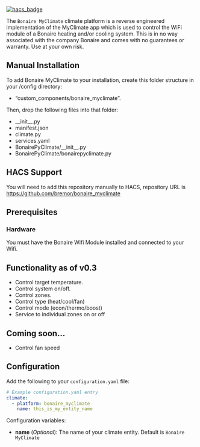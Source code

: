 [![hacs_badge](https://img.shields.io/badge/HACS-Default-orange.svg?style=for-the-badge)](https://github.com/custom-components/hacs)

The `Bonaire MyClimate` climate platform is a reverse engineered implementation of the MyClimate app which is used to control the WiFi module of a Bonaire heating and/or cooling system. This is in no way associated with the company Bonaire and comes with no guarantees or warranty. Use at your own risk.

## Manual Installation 
To add Bonaire MyClimate to your installation, create this folder structure in your /config directory:
- “custom_components/bonaire_myclimate”.

Then, drop the following files into that folder:
- \_\_init__.py
- manifest.json
- climate.py
- services.yaml
- BonairePyClimate/\_\_init__.py
- BonairePyClimate/bonairepyclimate.py

## HACS Support
You will need to add this repository manually to HACS, repository URL is https://github.com/bremor/bonaire_myclimate 

## Prerequisites
### Hardware
You must have the Bonaire Wifi Module installed and connected to your Wifi.

## Functionality as of v0.3
- Control target temperature.
- Control system on/off.
- Control zones.
- Control type (heat/cool/fan)
- Control mode (econ/thermo/boost)
- Service to individual zones on or off

## Coming soon...
- Control fan speed

## Configuration
Add the following to your `configuration.yaml` file:

```yaml
# Example configuration.yaml entry
climate:
  - platform: bonaire_myclimate
    name: this_is_my_entity_name
```

Configuration variables:

- **name** (*Optional*): The name of your climate entity. Default is `Bonaire MyClimate`
